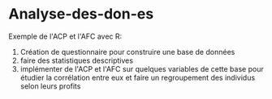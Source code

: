 # Analyse-des-don-es
Exemple de l'ACP et l'AFC avec R:

1.  Création de questionnaire pour construire une base de données
2.  faire des statistiques descriptives
3.  implémenter de l'ACP et l'AFC sur quelques variables de cette base pour étudier la corrélation entre eux et faire un regroupement des individus selon leurs profits
